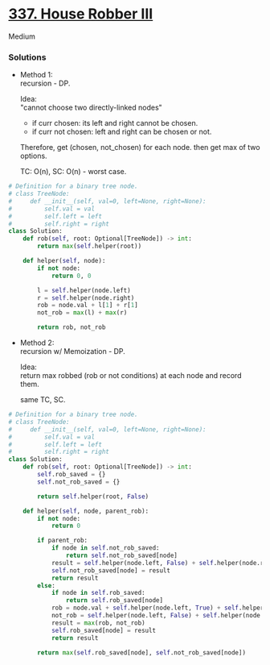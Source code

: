# [337. House Robber III](https://leetcode.com/problems/house-robber-iii/description/?envType=company&envId=amazon&favoriteSlug=amazon-thirty-days)

Medium

### Solutions

- Method 1:\
  recursion - DP.

  Idea: \
  "cannot choose two directly-linked nodes"
  - if curr chosen: its left and right cannot be chosen.
  - if curr not chosen: left and right can be chosen or not.
    
  Therefore, get (chosen, not_chosen) for each node. then get max of two options.

  TC: O(n), SC: O(n) - worst case.

```python
# Definition for a binary tree node.
# class TreeNode:
#     def __init__(self, val=0, left=None, right=None):
#         self.val = val
#         self.left = left
#         self.right = right
class Solution:
    def rob(self, root: Optional[TreeNode]) -> int:
        return max(self.helper(root))

    def helper(self, node):
        if not node:
            return 0, 0

        l = self.helper(node.left)
        r = self.helper(node.right)
        rob = node.val + l[1] + r[1]
        not_rob = max(l) + max(r)

        return rob, not_rob
```


- Method 2:\
  recursion w/ Memoization - DP.

  Idea:\
  return max robbed (rob or not conditions) at each node and record them.

  same TC, SC.

```python
# Definition for a binary tree node.
# class TreeNode:
#     def __init__(self, val=0, left=None, right=None):
#         self.val = val
#         self.left = left
#         self.right = right
class Solution:
    def rob(self, root: Optional[TreeNode]) -> int:
        self.rob_saved = {}
        self.not_rob_saved = {}

        return self.helper(root, False)

    def helper(self, node, parent_rob):
        if not node:
            return 0

        if parent_rob:
            if node in self.not_rob_saved:
                return self.not_rob_saved[node]
            result = self.helper(node.left, False) + self.helper(node.right, False)
            self.not_rob_saved[node] = result
            return result
        else:
            if node in self.rob_saved:
                return self.rob_saved[node]
            rob = node.val + self.helper(node.left, True) + self.helper(node.right, True)
            not_rob = self.helper(node.left, False) + self.helper(node.right, False)
            result = max(rob, not_rob)
            self.rob_saved[node] = result
            return result
        
        return max(self.rob_saved[node], self.not_rob_saved[node])
```
